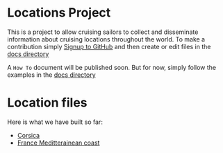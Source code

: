 # Locations Project
This is a project to allow cruising sailors to collect and disseminate information about cruising locations
throughout the world. To make a contribution simply [Signup to GitHub](https://github.com/join) and then create or edit files 
in the [docs directory](https://github.com/smr547/locations/tree/master/docs)

A ``How To`` document will be published soon. But for now, simply follow the examples in the 
[docs directory](https://github.com/smr547/locations/tree/master/docs)

# Location files
Here is what we have built so far:

* [Corsica](./corsica.txt)
* [France Meditterainean coast](./france_med_coast.txt)
